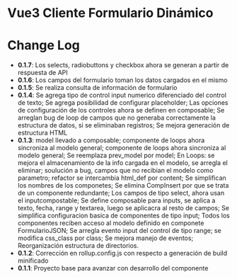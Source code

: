 # Vue3 Cliente Formulario Dinámico

# Change Log
- **0.1.7**: Los selects, radiobuttons y checkbox ahora se generan a partir de respuesta de API
- **0.1.6**: Los campos del formulario toman los datos cargados en el mismo
- **0.1.5**: Se realiza consulta de información de formulario
- **0.1.4**:  Se agrega tipo de control input numerico diferenciado del control de texto; Se agrega posibilidad de configurar placeholder;
Las opciones de configuración de los controles ahora se definen en composable; Se arreglan bug de loop de campos que no generaba correctamente la estructura de datos, si se eliminaban registros; Se mejora generación de estructura HTML
- **0.1.3**:  model llevado a composable; componente de loops ahora sincroniza al modelo general; componente de loops ahora sincroniza al modelo general; Se reemplaza prev_model por model; En Loops: se mejora el almacenamiento de la info cargada en el modelo, se arregla el eliminar; soulución a bug, campos que no recibian el modelo como parametro; refactor se intercambia html_def por content; Se simplifican los nombres de los componetes; Se elimina CompInsert por que se trata de un componente redundante; Los campos de tipo select, ahora usan el inputcompostable; Se define composable para inputs, se aplica a texto, fecha, range y textarea, luego se aplicacra al resto de campos; Se simplifica configuracion basica de componentes de tipo input; Todos los componentes reciben acceso al modelo definido en componete FormularioJSON; Se arregla evento input del control de tipo range; se modifica css_class por class; Se mejora manejo de eventos; Reorganización estructura de directorios.
- **0.1.2**: Corrección en rollup.config.js con respecto a generación de build minificado
- **0.1.1**: Proyecto base para avanzar con desarrollo del componente